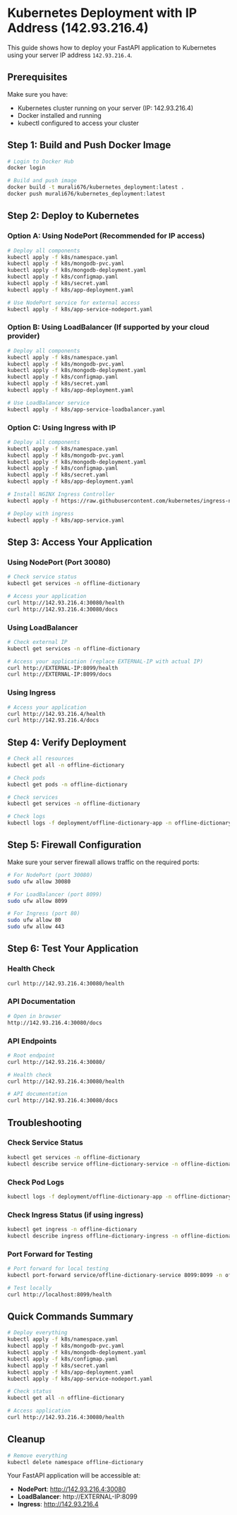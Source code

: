 # Kubernetes Deployment with IP Address (142.93.216.4)

This guide shows how to deploy your FastAPI application to Kubernetes using your server IP address `142.93.216.4`.

## Prerequisites

Make sure you have:
- Kubernetes cluster running on your server (IP: 142.93.216.4)
- Docker installed and running
- kubectl configured to access your cluster

## Step 1: Build and Push Docker Image

```bash
# Login to Docker Hub
docker login

# Build and push image
docker build -t murali676/kubernetes_deployment:latest .
docker push murali676/kubernetes_deployment:latest
```

## Step 2: Deploy to Kubernetes

### Option A: Using NodePort (Recommended for IP access)

```bash
# Deploy all components
kubectl apply -f k8s/namespace.yaml
kubectl apply -f k8s/mongodb-pvc.yaml
kubectl apply -f k8s/mongodb-deployment.yaml
kubectl apply -f k8s/configmap.yaml
kubectl apply -f k8s/secret.yaml
kubectl apply -f k8s/app-deployment.yaml

# Use NodePort service for external access
kubectl apply -f k8s/app-service-nodeport.yaml
```

### Option B: Using LoadBalancer (If supported by your cloud provider)

```bash
# Deploy all components
kubectl apply -f k8s/namespace.yaml
kubectl apply -f k8s/mongodb-pvc.yaml
kubectl apply -f k8s/mongodb-deployment.yaml
kubectl apply -f k8s/configmap.yaml
kubectl apply -f k8s/secret.yaml
kubectl apply -f k8s/app-deployment.yaml

# Use LoadBalancer service
kubectl apply -f k8s/app-service-loadbalancer.yaml
```

### Option C: Using Ingress with IP

```bash
# Deploy all components
kubectl apply -f k8s/namespace.yaml
kubectl apply -f k8s/mongodb-pvc.yaml
kubectl apply -f k8s/mongodb-deployment.yaml
kubectl apply -f k8s/configmap.yaml
kubectl apply -f k8s/secret.yaml
kubectl apply -f k8s/app-deployment.yaml

# Install NGINX Ingress Controller
kubectl apply -f https://raw.githubusercontent.com/kubernetes/ingress-nginx/controller-v1.8.2/deploy/static/provider/cloud/deploy.yaml

# Deploy with ingress
kubectl apply -f k8s/app-service.yaml
```

## Step 3: Access Your Application

### Using NodePort (Port 30080)
```bash
# Check service status
kubectl get services -n offline-dictionary

# Access your application
curl http://142.93.216.4:30080/health
curl http://142.93.216.4:30080/docs
```

### Using LoadBalancer
```bash
# Check external IP
kubectl get services -n offline-dictionary

# Access your application (replace EXTERNAL-IP with actual IP)
curl http://EXTERNAL-IP:8099/health
curl http://EXTERNAL-IP:8099/docs
```

### Using Ingress
```bash
# Access your application
curl http://142.93.216.4/health
curl http://142.93.216.4/docs
```

## Step 4: Verify Deployment

```bash
# Check all resources
kubectl get all -n offline-dictionary

# Check pods
kubectl get pods -n offline-dictionary

# Check services
kubectl get services -n offline-dictionary

# Check logs
kubectl logs -f deployment/offline-dictionary-app -n offline-dictionary
```

## Step 5: Firewall Configuration

Make sure your server firewall allows traffic on the required ports:

```bash
# For NodePort (port 30080)
sudo ufw allow 30080

# For LoadBalancer (port 8099)
sudo ufw allow 8099

# For Ingress (port 80)
sudo ufw allow 80
sudo ufw allow 443
```

## Step 6: Test Your Application

### Health Check
```bash
curl http://142.93.216.4:30080/health
```

### API Documentation
```bash
# Open in browser
http://142.93.216.4:30080/docs
```

### API Endpoints
```bash
# Root endpoint
curl http://142.93.216.4:30080/

# Health check
curl http://142.93.216.4:30080/health

# API documentation
curl http://142.93.216.4:30080/docs
```

## Troubleshooting

### Check Service Status
```bash
kubectl get services -n offline-dictionary
kubectl describe service offline-dictionary-service -n offline-dictionary
```

### Check Pod Logs
```bash
kubectl logs -f deployment/offline-dictionary-app -n offline-dictionary
```

### Check Ingress Status (if using ingress)
```bash
kubectl get ingress -n offline-dictionary
kubectl describe ingress offline-dictionary-ingress -n offline-dictionary
```

### Port Forward for Testing
```bash
# Port forward for local testing
kubectl port-forward service/offline-dictionary-service 8099:8099 -n offline-dictionary

# Test locally
curl http://localhost:8099/health
```

## Quick Commands Summary

```bash
# Deploy everything
kubectl apply -f k8s/namespace.yaml
kubectl apply -f k8s/mongodb-pvc.yaml
kubectl apply -f k8s/mongodb-deployment.yaml
kubectl apply -f k8s/configmap.yaml
kubectl apply -f k8s/secret.yaml
kubectl apply -f k8s/app-deployment.yaml
kubectl apply -f k8s/app-service-nodeport.yaml

# Check status
kubectl get all -n offline-dictionary

# Access application
curl http://142.93.216.4:30080/health
```

## Cleanup

```bash
# Remove everything
kubectl delete namespace offline-dictionary
```

Your FastAPI application will be accessible at:
- **NodePort**: http://142.93.216.4:30080
- **LoadBalancer**: http://EXTERNAL-IP:8099
- **Ingress**: http://142.93.216.4

